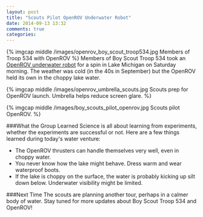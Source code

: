 ```yaml
---
layout: post
title: "Scouts Pilot OpenROV Underwater Robot"
date: 2014-09-13 13:32
comments: true
categories: 
---
```

{% imgcap middle /images/openrov_boy_scout_troop534.jpg Members of Troop 534 with OpenROV %}
Members of Boy Scout Troop 534 took an [OpenROV underwater robot](http://rayhightower.com/blog/2014/06/16/citizen-science-with-openrov/) for a spin in Lake Michigan on Saturday morning. The weather was cold (in the 40s in September) but the OpenROV held its own in the choppy lake water.
<!--more-->
{% imgcap middle /images/openrov_umbrella_scouts.jpg Scouts prep for OpenROV launch. Umbrella helps reduce screen glare. %}

{% imgcap middle /images/boy_scouts_pilot_openrov.jpg Scouts pilot OpenROV. %}


###What the Group Learned
Science is all about learning from experiments, whether the experiments are successful or not. Here are a few things learned during today's water venture:

* The OpenROV thrusters can handle themselves very well, even in choppy water.
* You never know how the lake might behave. Dress warm and wear waterproof boots.
* If the lake is choppy on the surface, the water is probably kicking up silt down below. Underwater visibility might be limited.

###Next Time
The scouts are planning another tour, perhaps in a calmer body of
water. Stay tuned for more updates about Boy Scout Troop 534 and
OpenROV!
